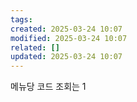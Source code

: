 ```yaml
---
tags: 
created: 2025-03-24 10:07
modified: 2025-03-24 10:07
related: []
updated: 2025-03-24 10:07
---
```

메뉴당 코드 조회는 1

